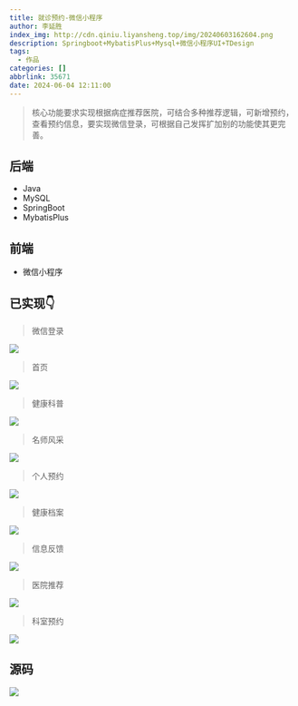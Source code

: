 ```yaml
---
title: 就诊预约-微信小程序
author: 李延胜
index_img: http://cdn.qiniu.liyansheng.top/img/20240603162604.png
description: Springboot+MybatisPlus+Mysql+微信小程序UI+TDesign
tags:
  - 作品
categories: []
abbrlink: 35671
date: 2024-06-04 12:11:00
---
```

> 核心功能要求实现根据病症推荐医院，可结合多种推荐逻辑，可新增预约，查看预约信息，要实现微信登录，可根据自己发挥扩加别的功能使其更完善。
## 后端
- Java
- MySQL
- SpringBoot
- MybatisPlus

## 前端
- 微信小程序

## 已实现👇
> 微信登录

![](http://cdn.qiniu.liyansheng.top/img/20240603173606.png)

> 首页   

![](http://cdn.qiniu.liyansheng.top/img/20240603170813.png)   

> 健康科普 

![](http://cdn.qiniu.liyansheng.top/img/20240603170847.png)    

> 名师风采

![](http://cdn.qiniu.liyansheng.top/img/20240603170950.png)

> 个人预约

![](http://cdn.qiniu.liyansheng.top/img/20240603171038.png)

> 健康档案

![](http://cdn.qiniu.liyansheng.top/img/20240603171546.png)

> 信息反馈

![](http://cdn.qiniu.liyansheng.top/img/20240603171617.png)

> 医院推荐

![](http://cdn.qiniu.liyansheng.top/img/20240603182633.png)

> 科室预约

![](http://cdn.qiniu.liyansheng.top/img/20240603182737.png)

## 源码
![](http://cdn.qiniu.liyansheng.top/img/20240603192844.png)